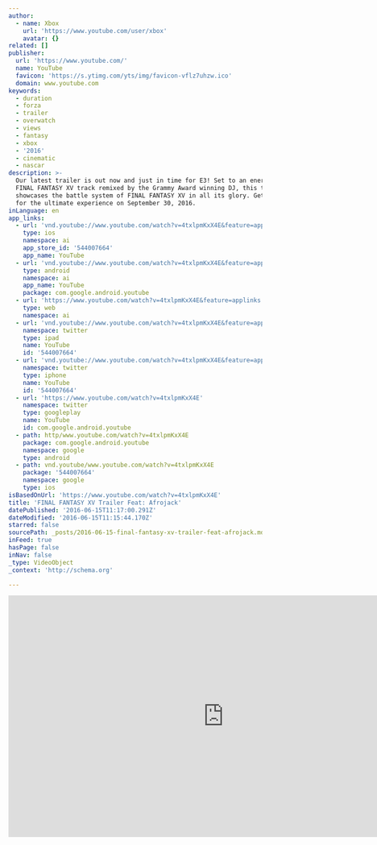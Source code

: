 ```yaml
---
author:
  - name: Xbox
    url: 'https://www.youtube.com/user/xbox'
    avatar: {}
related: []
publisher:
  url: 'https://www.youtube.com/'
  name: YouTube
  favicon: 'https://s.ytimg.com/yts/img/favicon-vflz7uhzw.ico'
  domain: www.youtube.com
keywords:
  - duration
  - forza
  - trailer
  - overwatch
  - views
  - fantasy
  - xbox
  - '2016'
  - cinematic
  - nascar
description: >-
  Our latest trailer is out now and just in time for E3! Set to an energetic
  FINAL FANTASY XV track remixed by the Grammy Award winning DJ, this trailer
  showcases the battle system of FINAL FANTASY XV in all its glory. Get ready
  for the ultimate experience on September 30, 2016.
inLanguage: en
app_links:
  - url: 'vnd.youtube://www.youtube.com/watch?v=4txlpmKxX4E&feature=applinks'
    type: ios
    namespace: ai
    app_store_id: '544007664'
    app_name: YouTube
  - url: 'vnd.youtube://www.youtube.com/watch?v=4txlpmKxX4E&feature=applinks'
    type: android
    namespace: ai
    app_name: YouTube
    package: com.google.android.youtube
  - url: 'https://www.youtube.com/watch?v=4txlpmKxX4E&feature=applinks'
    type: web
    namespace: ai
  - url: 'vnd.youtube://www.youtube.com/watch?v=4txlpmKxX4E&feature=applinks'
    namespace: twitter
    type: ipad
    name: YouTube
    id: '544007664'
  - url: 'vnd.youtube://www.youtube.com/watch?v=4txlpmKxX4E&feature=applinks'
    namespace: twitter
    type: iphone
    name: YouTube
    id: '544007664'
  - url: 'https://www.youtube.com/watch?v=4txlpmKxX4E'
    namespace: twitter
    type: googleplay
    name: YouTube
    id: com.google.android.youtube
  - path: http/www.youtube.com/watch?v=4txlpmKxX4E
    package: com.google.android.youtube
    namespace: google
    type: android
  - path: vnd.youtube/www.youtube.com/watch?v=4txlpmKxX4E
    package: '544007664'
    namespace: google
    type: ios
isBasedOnUrl: 'https://www.youtube.com/watch?v=4txlpmKxX4E'
title: 'FINAL FANTASY XV Trailer Feat: Afrojack'
datePublished: '2016-06-15T11:17:00.291Z'
dateModified: '2016-06-15T11:15:44.170Z'
starred: false
sourcePath: _posts/2016-06-15-final-fantasy-xv-trailer-feat-afrojack.md
inFeed: true
hasPage: false
inNav: false
_type: VideoObject
_context: 'http://schema.org'

---
```

<iframe src="https://cdn.embedly.com/widgets/media.html?src=https%3A%2F%2Fwww.youtube.com%2Fembed%2F4txlpmKxX4E%3Ffeature%3Doembed&amp;url=http%3A%2F%2Fwww.youtube.com%2Fwatch%3Fv%3D4txlpmKxX4E&amp;image=https%3A%2F%2Fi.ytimg.com%2Fvi%2F4txlpmKxX4E%2Fhqdefault.jpg&amp;key=b7d04c9b404c499eba89ee7072e1c4f7&amp;type=text%2Fhtml&amp;schema=youtube" width="854" height="480" scrolling="no" frameborder="0" allowfullscreen="" style=""></iframe>